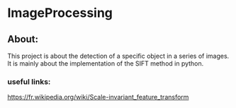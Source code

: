 # ImageProcessing

## About:
This project is about the detection of a specific object in a series of images.
It is mainly about the implementation of the SIFT method in python.

### useful links:
https://fr.wikipedia.org/wiki/Scale-invariant_feature_transform
